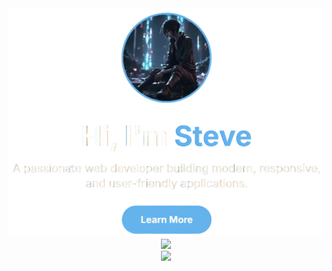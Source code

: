 <div align="center" width="200px">
  <a href="https://steve.is-a.dev">
  <img src="title.webp"</img>
  <img src="https://github-readme-stats.vercel.app/api/top-langs/?username=shadowplayzdev&layout=compact&theme=transparent&hide_border=true"></img>
  </a>
</div>

<div align="center">
<a href="https://github.com/ShadowPlayzDev">
<img src="https://github-readme-stats.vercel.app/api?username=shadowplayzdev&show_icons=true&theme=transparent&hide_border=true&count_private=false"></img>
  </a>
</div>
